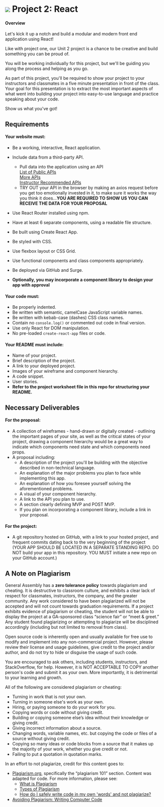 # ![](https://ga-dash.s3.amazonaws.com/production/assets/logo-9f88ae6c9c3871690e33280fcf557f33.png) Project 2: React
#### Overview

Let's kick it up a notch and build a modular and modern front end application using React!

Like with project one, our Unit 2 project is a chance to be creative and build something you can be proud of.

You will be working individually for this project, but we'll be guiding you along the process and helping as you go.

As part of this project, you'll be required to show your project to your instructors and classmates in a five minute presentation in front of the class. Your goal for this presentation is to extract the most important aspects of what went into building your project into easy-to-use language and practice speaking about your code.

Show us what you've got!

## Requirements

#### Your website must:

- Be a working, interactive, React application.
- Include data from a third-party API.
    - Pull data into the application using an API  
        [List of Public APIs](https://github.com/toddmotto/public-apis)  
        [More APIs](https://github.com/abhishekbanthia/Public-APIs)  
	[Instructor Recommended APIs](https://git.generalassemb.ly/wdi-nyc-bananas/apis)
    - TRY OUT your API in the browser by making an axios request before you get too emotionally invested in it, to make sure it works the way you think it does...**YOU ARE REQUIRED TO SHOW US YOU CAN RECEIVE THE DATA FOR YOUR PROPOSAL**
- Use React Router installed using npm.
- Have at least 6 separate components, using a readable file structure.
- Be built using Create React App.
- Be styled with CSS.
- Use flexbox layout or CSS Grid.
- Use functional components and class components appropriately.
- Be deployed via GitHub and Surge.

- **Optionally, you may incorporate a component library to design your app with approval**

#### Your code must:

- Be properly indented.  
- Be written with semantic, camelCase JavaScript variable names.  
- Be written with kebab-case (dashes) CSS class names.  
- Contain no `console.log()` or commented out code in final version.  
- Use only React for DOM manipulation.  
- No pre-loaded `create-react-app` files or code.

#### Your README must include:

- Name of your project.   
- Brief description of the project.  
- A link to your deployed project.  
- Images of your wireframe and component hierarchy.  
- A code snippet.  
- User stories.  
- **Refer to the project worksheet file in this repo for structuring your README.**

## Necessary Deliverables

#### For the proposal:
- A collection of wireframes - hand-drawn or digitally created - outlining the important pages of your site, as well as the critical states of your project, drawing a component hierarchy would be a great way to indicate which components need state and which components need props.
- A proposal including:
	- A description of the project you'll be building with the objective described in non-technical language.
	- An explanation of the major problems you plan to face while implementing this app.
	- An explanation of how you foresee yourself solving the aforementioned problems.
	- A visual of your component hierarchy.  
	- A link to the API you plan to use.  
	- A section clearly defining MVP and POST MVP.
	- If you plan on incorporating a component library, include a link in your proposal.  

#### For the project:
- A git repository hosted on GitHub, with a link to your hosted project, and frequent commits dating back to the very beginning of the project (YOUR APP SHOULD BE LOCATED IN A SEPARATE STANDING REPO. DO NOT build your app in this repository. YOU MUST initiate a new repo on your GitHub account.)

## A Note on Plagiarism

General Assembly has a **zero tolerance policy** towards plagiarism and cheating. It is destructive to classroom culture, and exhibits a clear lack of respect for classmates, instructors, the company, and the greater community. Any work considered to have been plagiarized will not be accepted and will not count towards graduation requirements. If a project exhibits evidence of plagiarism or cheating, the student will not be able to display the project at a GA-sponsored class “science fair” or “meet & greet.” Any student found plagiarizing or attempting to plagiarize will be disciplined accordingly (including but not limited to removal from class).

Open source code is inherently open and usually available for free use to modify and implement into any non-commercial project. However, please review their license and usage guidelines, give credit to the project and/or author, and do not try to hide or disguise the usage of such code.

You are encouraged to ask others, including students, instructors, and StackOverflow, for help. However, it is NOT ACCEPTABLE TO COPY another person's code and submit it as your own. More importantly, it is detrimental to your learning and growth.

All of the following are considered plagiarism or cheating:
- Turning in work that is not your own.
- Turning in someone else's work as your own.
- Hiring, or paying someone to do your work for you.
- Copying words or code without giving credit.
- Building or copying someone else’s idea without their knowledge or giving credit.
- Giving incorrect information about a source.
- Changing words, variable names, etc. but copying the code or files of a source without giving credit.
- Copying so many ideas or code blocks from a source that it makes up the majority of your work, whether you give credit or not.
- Failing to put a quotation in quotation marks.

In an effort to not plagiarize, credit for this content goes to:
- [Plagiarism.org](http://plagiarism.org/), specifically the “plagiarism 101” section.  Content was adapted for code.  For more information, please see:
  - [What is Plagiarism](http://www.plagiarism.org/plagiarism-101/what-is-plagiarism)
  - [Types of Plagiarism](http://www.plagiarism.org/plagiarism-101/types-of-plagiarism)
  - [How do I safely write code in my own 'words' and not plagiarize?](http://programmers.stackexchange.com/questions/80167/how-do-i-safely-write-code-in-my-own-words-and-not-plagiarize)
- [Avoiding Plagiarism:  Writing Computer Code](http://www.upenn.edu/academicintegrity/ai_computercode.html)

